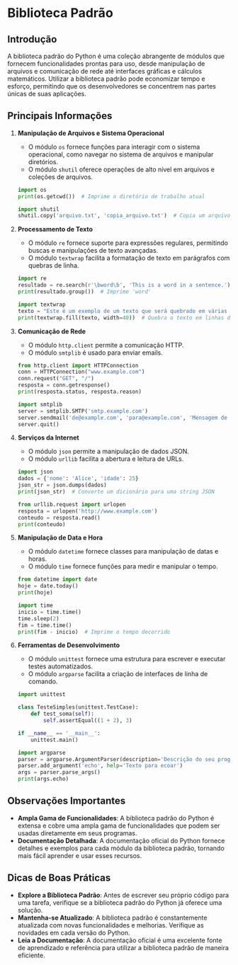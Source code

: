 
# Biblioteca Padrão

## Introdução

A biblioteca padrão do Python é uma coleção abrangente de módulos que fornecem funcionalidades prontas para uso, desde manipulação de arquivos e comunicação de rede até interfaces gráficas e cálculos matemáticos. Utilizar a biblioteca padrão pode economizar tempo e esforço, permitindo que os desenvolvedores se concentrem nas partes únicas de suas aplicações.

## Principais Informações

1. **Manipulação de Arquivos e Sistema Operacional**
   - O módulo `os` fornece funções para interagir com o sistema operacional, como navegar no sistema de arquivos e manipular diretórios.
   - O módulo `shutil` oferece operações de alto nível em arquivos e coleções de arquivos.

    ```python
    import os
    print(os.getcwd())  # Imprime o diretório de trabalho atual

    import shutil
    shutil.copy('arquivo.txt', 'copia_arquivo.txt')  # Copia um arquivo
    ```

2. **Processamento de Texto**
   - O módulo `re` fornece suporte para expressões regulares, permitindo buscas e manipulações de texto avançadas.
   - O módulo `textwrap` facilita a formatação de texto em parágrafos com quebras de linha.

    ```python
    import re
    resultado = re.search(r'\bword\b', 'This is a word in a sentence.')
    print(resultado.group())  # Imprime 'word'

    import textwrap
    texto = "Este é um exemplo de um texto que será quebrado em várias linhas."
    print(textwrap.fill(texto, width=40))  # Quebra o texto em linhas de 40 caracteres
    ```

3. **Comunicação de Rede**
   - O módulo `http.client` permite a comunicação HTTP.
   - O módulo `smtplib` é usado para enviar emails.

    ```python
    from http.client import HTTPConnection
    conn = HTTPConnection("www.example.com")
    conn.request("GET", "/")
    resposta = conn.getresponse()
    print(resposta.status, resposta.reason)

    import smtplib
    server = smtplib.SMTP('smtp.example.com')
    server.sendmail('de@example.com', 'para@example.com', 'Mensagem de exemplo')
    server.quit()
    ```

4. **Serviços da Internet**
   - O módulo `json` permite a manipulação de dados JSON.
   - O módulo `urllib` facilita a abertura e leitura de URLs.

    ```python
    import json
    dados = {'nome': 'Alice', 'idade': 25}
    json_str = json.dumps(dados)
    print(json_str)  # Converte um dicionário para uma string JSON

    from urllib.request import urlopen
    resposta = urlopen('http://www.example.com')
    conteudo = resposta.read()
    print(conteudo)
    ```

5. **Manipulação de Data e Hora**
   - O módulo `datetime` fornece classes para manipulação de datas e horas.
   - O módulo `time` fornece funções para medir e manipular o tempo.

    ```python
    from datetime import date
    hoje = date.today()
    print(hoje)

    import time
    inicio = time.time()
    time.sleep(2)
    fim = time.time()
    print(fim - inicio)  # Imprime o tempo decorrido
    ```

6. **Ferramentas de Desenvolvimento**
   - O módulo `unittest` fornece uma estrutura para escrever e executar testes automatizados.
   - O módulo `argparse` facilita a criação de interfaces de linha de comando.

    ```python
    import unittest

    class TesteSimples(unittest.TestCase):
        def test_soma(self):
            self.assertEqual((1 + 2), 3)

    if __name__ == '__main__':
        unittest.main()

    import argparse
    parser = argparse.ArgumentParser(description='Descrição do seu programa')
    parser.add_argument('echo', help='Texto para ecoar')
    args = parser.parse_args()
    print(args.echo)
    ```

## Observações Importantes

- **Ampla Gama de Funcionalidades**: A biblioteca padrão do Python é extensa e cobre uma ampla gama de funcionalidades que podem ser usadas diretamente em seus programas.
- **Documentação Detalhada**: A documentação oficial do Python fornece detalhes e exemplos para cada módulo da biblioteca padrão, tornando mais fácil aprender e usar esses recursos.

## Dicas de Boas Práticas

- **Explore a Biblioteca Padrão**: Antes de escrever seu próprio código para uma tarefa, verifique se a biblioteca padrão do Python já oferece uma solução.
- **Mantenha-se Atualizado**: A biblioteca padrão é constantemente atualizada com novas funcionalidades e melhorias. Verifique as novidades em cada versão do Python.
- **Leia a Documentação**: A documentação oficial é uma excelente fonte de aprendizado e referência para utilizar a biblioteca padrão de maneira eficiente.

